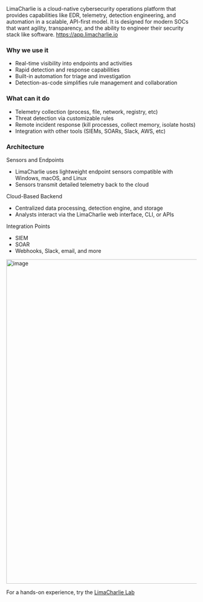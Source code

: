 LimaCharlie is a cloud-native cybersecurity operations platform that provides capabilities like EDR, telemetry, detection engineering, and automation in a scalable, API-first model. It is designed for modern SOCs that want agility, transparency, and the ability to engineer their security stack like software.
https://app.limacharlie.io

### Why we use it
- Real-time visibility into endpoints and activities
- Rapid detection and response capabilities
- Built-in automation for triage and investigation
- Detection-as-code simplifies rule management and collaboration

### What can it do
- Telemetry collection (process, file, network, registry, etc)
- Threat detection via customizable rules
- Remote incident response (kill processes, collect memory, isolate hosts)
- Integration with other tools (SIEMs, SOARs, Slack, AWS, etc)

### Architecture
Sensors and Endpoints
- LimaCharlie uses lightweight endpoint sensors compatible with Windows, macOS, and Linux
- Sensors transmit detailed telemetry back to the cloud

Cloud-Based Backend
- Centralized data processing, detection engine, and storage
- Analysts interact via the LimaCharlie web interface, CLI, or APIs

Integration Points
- SIEM
- SOAR
- Webhooks, Slack, email, and more

<img width="1920" height="856" alt="image" src="https://github.com/user-attachments/assets/2523279f-4c32-425c-945c-e272978e2083" />

For a hands-on experience, try the [LimaCharlie Lab](/courseFiles/Lab_02-toolsAndPlatforms/limaCharlieLab.md)



